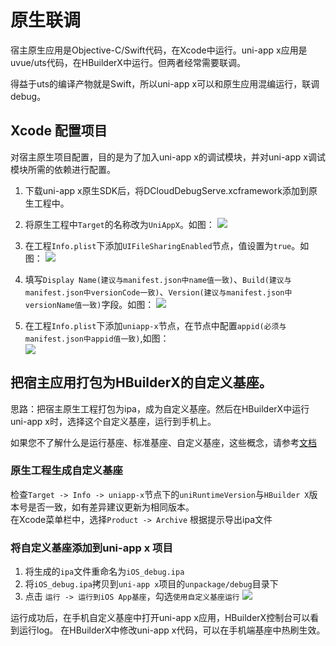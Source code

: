 # 原生联调

宿主原生应用是Objective-C/Swift代码，在Xcode中运行。uni-app x应用是uvue/uts代码，在HBuilderX中运行。但两者经常需要联调。

得益于uts的编译产物就是Swift，所以uni-app x可以和原生应用混编运行，联调debug。

## Xcode 配置项目
对宿主原生项目配置，目的是为了加入uni-app x的调试模块，并对uni-app x调试模块所需的依赖进行配置。
1. 下载uni-app x原生SDK后，将DCloudDebugServe.xcframework添加到原生工程中。
2. 将原生工程中`Target`的名称改为`UniAppX`。如图：
   ![](https://web-ext-storage.dcloud.net.cn/native/doc/iOS/x_native_sdk_update_target_name.jpg)
         
3. 在工程`Info.plist`下添加`UIFileSharingEnabled`节点，值设置为`true`。如图：
    ![](https://web-ext-storage.dcloud.net.cn/native/doc/iOS/x_native_sdk_info_filesharingenabled.jpg)

4. 填写`Display Name(建议与manifest.json中name值一致)`、`Build(建议与manifest.json中versionCode一致)`、`Version(建议与manifest.json中versionName值一致)`字段。如图：
    ![](https://web-ext-storage.dcloud.net.cn/native/doc/iOS/x_native_sdk_update_name_version.jpg)

5. 在工程`Info.plist`下添加`uniapp-x`节点，在节点中配置`appid(必须与manifest.json中appid值一致)`,如图：  
   ![](https://web-ext-storage.dcloud.net.cn/native/doc/iOS/uniappx_app_info.png)
  
## 把宿主应用打包为HBuilderX的自定义基座。
思路：把宿主原生工程打包为ipa，成为自定义基座。然后在HBuilderX中运行uni-app x时，选择这个自定义基座，运行到手机上。

如果您不了解什么是运行基座、标准基座、自定义基座，这些概念，请参考[文档](https://uniapp.dcloud.net.cn/tutorial/run/run-app.html#playground)

### 原生工程生成自定义基座
检查`Target -> Info -> uniapp-x`节点下的`uniRuntimeVersion`与`HBuilder X`版本号是否一致，如有差异建议更新为相同版本。   
在Xcode菜单栏中，选择`Product -> Archive` 根据提示导出ipa文件  

### 将自定义基座添加到uni-app x 项目  
1. 将生成的`ipa`文件重命名为`iOS_debug.ipa`   
2. 将`iOS_debug.ipa`拷贝到`uni-app x`项目的`unpackage/debug`目录下   
3. 点击 `运行 -> 运行到iOS App基座`，勾选`使用自定义基座运行` 
    ![](https://web-ext-storage.dcloud.net.cn/native/doc/iOS/x_native_sdk_export_to_hx.jpg)

运行成功后，在手机自定义基座中打开uni-app x应用，HBuilderX控制台可以看到运行log。
在HBuilderX中修改uni-app x代码，可以在手机端基座中热刷生效。
